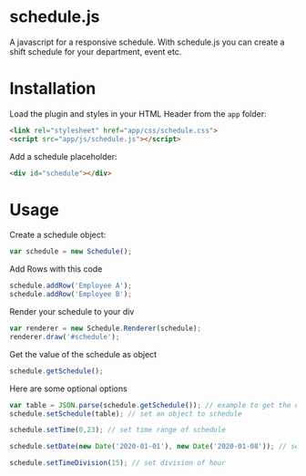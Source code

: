 # schedule.js
A javascript for a responsive schedule. With schedule.js you can create a shift schedule for your department, event etc.

# Installation
Load the plugin and styles in your HTML Header from the `app` folder:
```html
<link rel="stylesheet" href="app/css/schedule.css">
<script src="app/js/schedule.js"></script>
```

Add a schedule placeholder:
```html
<div id="schedule"></div>
```

# Usage
Create a schedule object:
```javascript
var schedule = new Schedule();
```

Add Rows with this code
```javascript
schedule.addRow('Employee A');
schedule.addRow('Employee B');
```

Render your schedule to your div
```javascript
var renderer = new Schedule.Renderer(schedule);
renderer.draw('#schedule');
```

Get the value of the schedule as object
```javascript
schedule.getSchedule();
```

Here are some optional options
```javascript
var table = JSON.parse(schedule.getSchedule()); // example to get the object in the correct structure
schedule.setSchedule(table); // set an object to schedule

schedule.setTime(0,23); // set time range of schedule

schedule.setDate(new Date('2020-01-01'), new Date('2020-01-08')); // set date range of schedule

schedule.setTimeDivision(15); // set division of hour
```